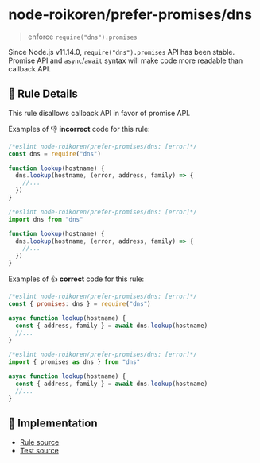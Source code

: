 # node-roikoren/prefer-promises/dns
> enforce `require("dns").promises`

Since Node.js v11.14.0, `require("dns").promises` API has been stable.
Promise API and `async`/`await` syntax will make code more readable than callback API.

## 📖 Rule Details

This rule disallows callback API in favor of promise API.

Examples of :-1: **incorrect** code for this rule:

```js
/*eslint node-roikoren/prefer-promises/dns: [error]*/
const dns = require("dns")

function lookup(hostname) {
  dns.lookup(hostname, (error, address, family) => {
    //...
  })
}
```

```js
/*eslint node-roikoren/prefer-promises/dns: [error]*/
import dns from "dns"

function lookup(hostname) {
  dns.lookup(hostname, (error, address, family) => {
    //...
  })
}
```

Examples of :+1: **correct** code for this rule:

```js
/*eslint node-roikoren/prefer-promises/dns: [error]*/
const { promises: dns } = require("dns")

async function lookup(hostname) {
  const { address, family } = await dns.lookup(hostname)
  //...
}
```

```js
/*eslint node-roikoren/prefer-promises/dns: [error]*/
import { promises as dns } from "dns"

async function lookup(hostname) {
  const { address, family } = await dns.lookup(hostname)
  //...
}
```

## 🔎 Implementation

- [Rule source](https://github.com/roikoren755/eslint-plugin-node/blob/v3.0.4/src/rules/prefer-promises/dns.ts)
- [Test source](https://github.com/roikoren755/eslint-plugin-node/blob/v3.0.4/tests/src/rules/prefer-promises/dns.ts)
